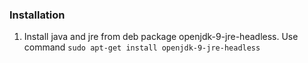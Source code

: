 ### Installation
1. Install java and jre from deb package openjdk-9-jre-headless. Use command `sudo apt-get install openjdk-9-jre-headless`
